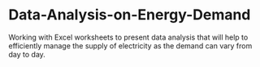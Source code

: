 # Data-Analysis-on-Energy-Demand
Working with Excel worksheets to present data analysis that will help to efficiently manage the supply of electricity as the demand can vary from day to day.
